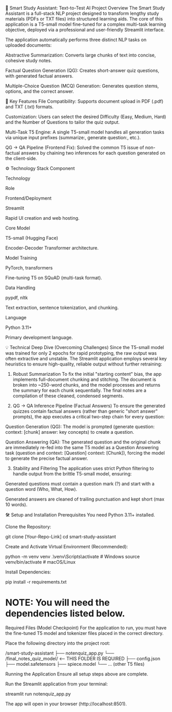🧠 Smart Study Assistant: Text-to-Test AI
Project Overview
The Smart Study Assistant is a full-stack NLP project designed to transform lengthy study materials (PDFs or TXT files) into structured learning aids. The core of this application is a T5-small model fine-tuned for a complex multi-task learning objective, deployed via a professional and user-friendly Streamlit interface.

The application automatically performs three distinct NLP tasks on uploaded documents:

Abstractive Summarization: Converts large chunks of text into concise, cohesive study notes.

Factual Question Generation (QG): Creates short-answer quiz questions, with generated factual answers.

Multiple-Choice Question (MCQ) Generation: Generates question stems, options, and the correct answer.

🚀 Key Features
File Compatibility: Supports document upload in PDF (.pdf) and TXT (.txt) formats.

Customization: Users can select the desired Difficulty (Easy, Medium, Hard) and the Number of Questions to tailor the quiz output.

Multi-Task T5 Engine: A single T5-small model handles all generation tasks via unique input prefixes (summarize:, generate question:, etc.).

QG → QA Pipeline (Frontend Fix): Solved the common T5 issue of non-factual answers by chaining two inferences for each question generated on the client-side.

⚙️ Technology Stack
Component

Technology

Role

Frontend/Deployment

Streamlit

Rapid UI creation and web hosting.

Core Model

T5-small (Hugging Face)

Encoder-Decoder Transformer architecture.

Model Training

PyTorch, transformers

Fine-tuning T5 on SQuAD (multi-task format).

Data Handling

pypdf, nltk

Text extraction, sentence tokenization, and chunking.

Language

Python 3.11+

Primary development language.

💡 Technical Deep Dive (Overcoming Challenges)
Since the T5-small model was trained for only 2 epochs for rapid prototyping, the raw output was often extractive and unstable. The Streamlit application employs several key heuristics to ensure high-quality, reliable output without further retraining:

1. Robust Summarization
To fix the initial "starting content" bias, the app implements full-document chunking and stitching. The document is broken into ~250-word chunks, and the model processes and returns the summary for each chunk sequentially. The final notes are a compilation of these cleaned, condensed segments.

2. QG → QA Inference Pipeline (Factual Answers)
To ensure the generated quizzes contain factual answers (rather than generic "short answer" prompts), the app executes a critical two-step chain for every question:

Question Generation (QG): The model is prompted (generate question: context: [chunk] answer: key concepts) to create a question.

Question Answering (QA): The generated question and the original chunk are immediately re-fed into the same T5 model as a Question Answering task (question and context: [Question] context: [Chunk]), forcing the model to generate the precise factual answer.

3. Stability and Filtering
The application uses strict Python filtering to handle output from the brittle T5-small model, ensuring:

Generated questions must contain a question mark (?) and start with a question word (Who, What, How).

Generated answers are cleaned of trailing punctuation and kept short (max 10 words).

🛠️ Setup and Installation
Prerequisites
You need Python 3.11+ installed.

Clone the Repository:

git clone [Your-Repo-Link]
cd smart-study-assistant

Create and Activate Virtual Environment (Recommended):

python -m venv venv
.\venv\Scripts\activate  # Windows
source venv/bin/activate # macOS/Linux

Install Dependencies:

pip install -r requirements.txt 
# NOTE: You will need the dependencies listed below.

Required Files (Model Checkpoint)
For the application to run, you must have the fine-tuned T5 model and tokenizer files placed in the correct directory.

Place the following directory into the project root:

/smart-study-assistant
├── notenquiz_app.py
└── /final_notes_quiz_model/  <-- THIS FOLDER IS REQUIRED
    ├── config.json
    ├── model.safetensors
    ├── spiece.model
    └── ... (other T5 files)

Running the Application
Ensure all setup steps above are complete.

Run the Streamlit application from your terminal:

streamlit run notenquiz_app.py

The app will open in your browser (http://localhost:8501).
